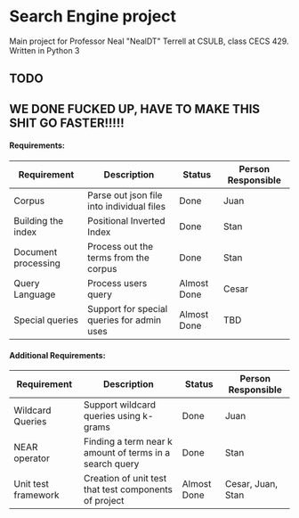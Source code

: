 # Search Engine project 
Main project for Professor Neal "NealDT" Terrell at CSULB, class CECS 429. Written in Python  3 

## TODO 

## WE DONE FUCKED UP, HAVE TO MAKE THIS SHIT GO FASTER!!!!!
#### Requirements:
Requirement | Description | Status | Person Responsible
-----|-----|-----|-----|
Corpus | Parse out json file into individual files| Done | Juan 
Building the index | Positional Inverted Index | Done | Stan
Document processing | Process out the terms from the corpus  | Done | Stan
Query Language | Process users query | Almost Done | Cesar 
Special queries | Support for special queries for admin uses | Almost Done | TBD

#### Additional Requirements:
Requirement | Description | Status | Person Responsible
-----|-----|-----|-----|
Wildcard Queries| Support wildcard queries using k-grams | Done | Juan
NEAR operator| Finding a term near k amount of terms in a search query  | Done | Stan
Unit test framework| Creation of unit test that test components of project | Almost Done | Cesar, Juan, Stan

